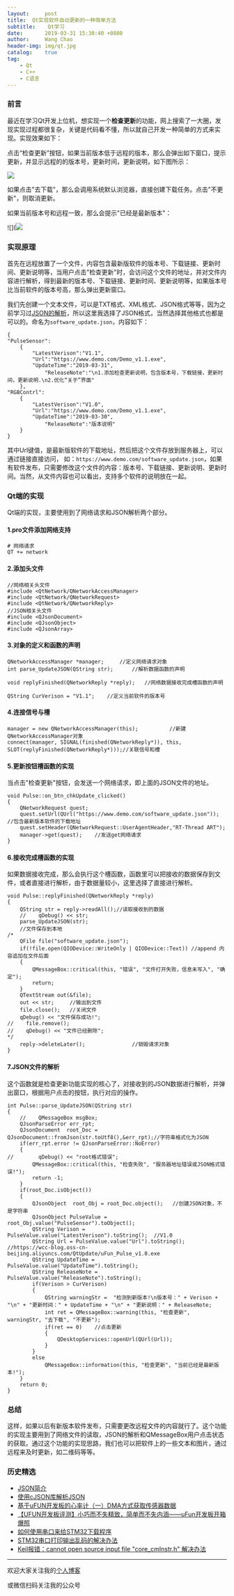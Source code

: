 ```yaml
---
layout:     post
title:  Qt实现软件自动更新的一种简单方法
subtitle:	 Qt学习
date:       2019-03-31 15:30:40 +0800
author:     Wang Chao
header-img: img/qt.jpg
catalog:    true
tag:
    - Qt
    - C++
    - C语言
---
```


### 前言

最近在学习Qt开发上位机，想实现一个**检查更新**的功能，网上搜索了一大圈，发现实现过程都很复杂，关键是代码看不懂，所以就自己开发一种简单的方式来实现。实现效果如下：

点击“检查更新”按钮，如果当前版本低于远程的版本，那么会弹出如下窗口，提示更新，并显示远程的的版本号，更新时间，更新说明，如下图所示：

![](https://wcc-blog.oss-cn-beijing.aliyuncs.com/img/Qt_CheackUpdate/checkUpdate.jpg)

如果点击"去下载"，那么会调用系统默认浏览器，直接创建下载任务。点击"不更新"，则取消更新。

如果当前版本号和远程一致，那么会提示"已经是最新版本"：

![](![](https://wcc-blog.oss-cn-beijing.aliyuncs.com/img/Qt_CheackUpdate/checkUpdate2.jpg)

### 实现原理

首先在远程放置了一个文件，内容包含最新版软件的版本号、下载链接、更新时间、更新说明等，当用户点击"检查更新"时，会访问这个文件的地址，并对文件内容进行解析，得到最新的版本号、下载链接、更新时间、更新说明等，如果版本号比当前软件的版本号高，那么弹出更新窗口。

我们先创建一个文本文件，可以是TXT格式、XML格式、JSON格式等等，因为之前学习过[JSON的解析](http://www.wangchaochao.top/2018/11/18/cJSON/)，所以这里我选择了JSON格式，当然选择其他格式也都是可以的。命名为`software_update.json`，内容如下：

	{
	"PulseSensor":
		{
			"LatestVerison":"V1.1",
			"Url":"https://www.demo.com/Demo_v1.1.exe",
			"UpdateTime":"2019-03-31",
	      		"ReleaseNote":"\n1.添加检查更新说明，包含版本号，下载链接，更新时间，更新说明.\n2.优化“关于”界面"
		},
	"RGBContrl":
		{
			"LatestVerison":"V1.0",
			"Url":"https://www.demo.com/Demo_v1.1.exe",
			"UpdateTime":"2019-03-30",
	       		"ReleaseNote":"版本说明"
		}
	}

其中Url键值，是最新版软件的下载地址，然后把这个文件存放到服务器上，可以通过链接直接访问， 如：`https://www.demo.com/software_update.json`，如果有软件发布，只需要修改这个文件的内容：版本号、下载链接、更新说明、更新时间。当然，从文件内容也可以看出，支持多个软件的说明放在一起。

### Qt端的实现

Qt端的实现，主要使用到了网络请求和JSON解析两个部分。

#### 1.pro文件添加网络支持

	# 网络请求
	QT += network

#### 2.添加头文件

	//网络相关头文件
	#include <QtNetwork/QNetworkAccessManager>
	#include <QtNetwork/QNetworkRequest>
	#include <QtNetwork/QNetworkReply>
	//JSON相关头文件
	#include <QJsonDocument>
	#include <QJsonObject>
	#include <QJsonArray>

#### 3.对象的定义和函数的声明

    QNetworkAccessManager *manager;		//定义网络请求对象
    int parse_UpdateJSON(QString str);		//解析数据函数的声明

    void replyFinished(QNetworkReply *reply);	//网络数据接收完成槽函数的声明

    QString CurVerison = "V1.1";	//定义当前软件的版本号

#### 4.连接信号与槽

    manager = new QNetworkAccessManager(this);          //新建QNetworkAccessManager对象
    connect(manager, SIGNAL(finished(QNetworkReply*)), this, SLOT(replyFinished(QNetworkReply*)));//关联信号和槽

#### 5.更新按钮槽函数的实现

当点击"检查更新"按钮，会发送一个网络请求，即上面的JSON文件的地址。
	
	void Pulse::on_btn_chkUpdate_clicked()
	{
	    QNetworkRequest quest;
	    quest.setUrl(QUrl("https://www.demo.com/software_update.json")); //包含最新版本软件的下载地址
	    quest.setHeader(QNetworkRequest::UserAgentHeader,"RT-Thread ART");
	    manager->get(quest);    //发送get网络请求
	}

#### 6.接收完成槽函数的实现

如果数据接收完成，那么会执行这个槽函数，函数里可以把接收的数据保存到文件，或者直接进行解析，由于数据量较小，这里选择了直接进行解析。	

	void Pulse::replyFinished(QNetworkReply *reply)
	{
	    QString str = reply->readAll();//读取接收到的数据
	    //    qDebug() << str;
	    parse_UpdateJSON(str);
	    //文件保存到本地
	/*
	    QFile file("software_update.json");
	    if(!file.open(QIODevice::WriteOnly | QIODevice::Text)) //append 内容追加在文件后面
	    {
	        QMessageBox::critical(this, "错误", "文件打开失败，信息未写入", "确定");
	        return;
	    }
	    QTextStream out(&file);
	    out << str;     //输出到文件
	    file.close();   //关闭文件
	    qDebug() << "文件保存成功!";
	//    file.remove();
	//    qDebug() << "文件已经删除";
	*/
	    reply->deleteLater();               //销毁请求对象
	}

#### 7.JSON文件的解析

这个函数就是检查更新功能实现的核心了，对接收到的JSON数据进行解析，并弹出窗口，根据用户点击的按钮，执行对应的操作。

	int Pulse::parse_UpdateJSON(QString str)
	{
	    //    QMessageBox msgBox;
	    QJsonParseError err_rpt;
	    QJsonDocument  root_Doc = QJsonDocument::fromJson(str.toUtf8(),&err_rpt);//字符串格式化为JSON
	    if(err_rpt.error != QJsonParseError::NoError)
	    {
	//        qDebug() << "root格式错误";
	        QMessageBox::critical(this, "检查失败", "服务器地址错误或JSON格式错误!");
	        return -1;
	    }
	    if(root_Doc.isObject())
	    {
	        QJsonObject  root_Obj = root_Doc.object();   //创建JSON对象，不是字符串
	        QJsonObject PulseValue = root_Obj.value("PulseSensor").toObject();
	        QString Verison = PulseValue.value("LatestVerison").toString();  //V1.0
	        QString Url = PulseValue.value("Url").toString();        //https://wcc-blog.oss-cn-beijing.aliyuncs.com/QtUpdate/uFun_Pulse_v1.0.exe
	        QString UpdateTime = PulseValue.value("UpdateTime").toString();
	        QString ReleaseNote = PulseValue.value("ReleaseNote").toString();
	        if(Verison > CurVerison)
	        {
	            QString warningStr =  "检测到新版本!\n版本号：" + Verison + "\n" + "更新时间：" + UpdateTime + "\n" + "更新说明：" + ReleaseNote;
	            int ret = QMessageBox::warning(this, "检查更新",  warningStr, "去下载", "不更新");
	            if(ret == 0)    //点击更新
	            {
	                QDesktopServices::openUrl(QUrl(Url));
	            }
	        }
	        else
	            QMessageBox::information(this, "检查更新", "当前已经是最新版本!");
	    }
	    return 0;
	}

### 总结

这样，如果以后有新版本软件发布，只需要更改远程文件的内容就行了。这个功能的实现主要用到了网络文件的读取，JSON的解析和QMessageBox用户点击状态的获取。通过这个功能的实现思路，我们也可以把软件上的一些文本和图片，通过远程来及时更新，如二维码等等。


### 历史精选

- [JSON简介](http://www.wangchaochao.top/2018/11/18/cJSON/)
- [使用cJSON库解析JSON](http://www.wangchaochao.top/2018/12/04/Parse-JSON/)
- [基于uFUN开发板的心率计（一）DMA方式获取传感器数据](http://www.wangchaochao.top/2019/03/23/uFun-3/)
- [【UFUN开发板评测】小巧而不失精致，简单而不失内涵——uFun开发板开箱爆照](http://www.wangchaochao.top/2019/03/09/uFun-1/)
- [如何使用串口来给STM32下载程序](http://www.wangchaochao.top/2019/03/20/uFun-4/)
- [STM32串口打印输出乱码的解决办法](http://www.wangchaochao.top/2019/03/17/uFun-2/)
- [Keil报错：cannot open source input file "core_cmInstr.h" 解决办法](http://www.wangchaochao.top/2019/03/09/uFun-0/)

----

欢迎大家关注我的[个人博客](http://www.wangchaochao.top)

或微信扫码关注我的公众号

